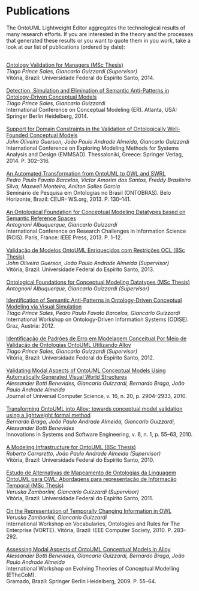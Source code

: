 # Publications #

The OntoUML Lightweight Editor aggregates the technological results of many research efforts. If you are interested in the theory and the processes that generated these results or you want to quote them in you work, take a look at our list of publications (ordered by date): <br><br>

<a href='https://drive.google.com/file/d/0B5VKZPBDiDmFNk55RDF4a1NuNFE/view?usp=sharing'>Ontology Validation for Managers (MSc Thesis)</a> <br>
<i>Tiago Prince Sales, Giancarlo Guizzardi (Supervisor)</i> <br>
Vitória, Brazil: Universidade Federal do Espírito Santo, 2014.<br>
<br>
<a href='http://www.inf.ufes.br/~gguizzardi/ER2014-CR++.pdf'>Detection, Simulation and Elimination of Semantic Anti-Patterns in Ontology-Driven Conceptual Models</a> <br>
<i>Tiago Prince Sales, Giancarlo Guizzardi </i> <br>
International Conference on Conceptual Modeling (ER). Atlanta, USA: Springer Berlin Heidelberg, 2014.<br>
<br>
<a href='http://www.inf.ufes.br/~gguizzardi/emmsad2014.pdf'>Support for Domain Constraints in the Validation of Ontologically Well-Founded Conceptual Models</a> <br>
<i>John Oliveira Guerson, João Paulo Andrade Almeida, Giancarlo Guizzardi </i> <br>
International Conference on Exploring Modeling Methods for Systems Analysis and Design (EMMSAD). Thessaloniki, Greece: Springer Verlag, 2014. P. 302–316.<br>
<br>
<a href='http://ceur-ws.org/Vol-1041/ontobras-2013_paper44.pdf'>An Automated Transformation from OntoUML to OWL and SWRL</a> <br>
<i>Pedro Paulo Favato Barcelos, Victor Amorim dos Santos, Freddy Brasileiro Silva, Maxwell Monteiro, Anilton Salles Garcia </i><br>
Seminário de Pesquisa em Ontologias no Brasil (ONTOBRAS). Belo Horizonte, Brazil: CEUR- WS.org, 2013. P. 130–141.<br>
<br>
<a href='http://www.inf.ufes.br/~gguizzardi/PID2733627.pdf'>An Ontological Foundation for Conceptual Modeling Datatypes based on Semantic Reference Spaces</a> <br>
<i>Antognoni Albuquerque, Giancarlo Guizzardi</i><br>
International Conference on Research Challenges in Information Science (RCIS). Paris, France: IEEE Press, 2013. P. 1–12.<br>
<br>
<a href='https://drive.google.com/open?id=0B5VKZPBDiDmFOGFSeXY4bHJ2dVE&authuser=0'>Validação de Modelos OntoUML Enriquecidos com Restrições OCL (BSc Thesis)</a> <br>
<i>John Oliveira Guerson, João Paulo Andrade Almeida (Supervisor)</i> <br>
Vitória, Brazil: Universidade Federal do Espírito Santo, 2013.<br>
<br>
<a href='https://drive.google.com/open?id=0B5VKZPBDiDmFWGdHSzhXU0VRSVU&authuser=0'>Ontological Foundations for Conceptual Modeling Datatypes (MSc Thesis)</a> <br>
<i>Antognoni Albuquerque, Giancarlo Guizzardi (Supervisor) </i> <br>

<a href='http://kr-med.org/icbofois2012/proceedings/ICBOFOIS2012Workshops/FOIS2012ODISE/FOIS-2012-ODISE-Sales-Barcelos-Guizzardi.pdf'>Identification of Semantic Anti-Patterns in Ontology-Driven Conceptual Modeling via Visual Simulation</a> <br>
<i>Tiago Prince Sales, Pedro Paulo Favato Barcelos, Giancarlo Guizzardi</i><br>
International Workshop on Ontology-Driven Information Systems (ODISE). Graz, Austria: 2012.<br>
<br>
<a href='https://drive.google.com/file/d/0B5VKZPBDiDmFTFBac01valduSTA/view?usp=sharing'>Identificação de Padrões de Erro em Modelagem Conceitual Por Meio de Validação de Ontologias OntoUML Utilizando Alloy</a> <br>
<i>Tiago Prince Sales, Giancarlo Guizzardi (Supervisor)</i><br>
Vitória, Brazil: Universidade Federal do Espírito Santo, 2012.<br>
<br>
<a href='http://nemo.inf.ufes.br/files/validating_modal_aspects_of_ontouml_conceptual_models_using_automatically_generated_visual_world_structures_2011.pdf'>Validating Modal Aspects of OntoUML Conceptual Models Using Automatically Generated Visual World Structures</a> <br>
<i>Alessander Botti Benevides, Giancarlo Guizzardi, Bernardo Braga, João Paulo Andrade Almeida</i><br>
Journal of Universal Computer Science, v. 16, n. 20, p. 2904–2933, 2010.<br>
<br>
<a href='http://www.inf.ufes.br/~gguizzardi/braga-et-al-ISSE10.pdf'>Transforming OntoUML into Alloy: towards conceptual model validation using a lightweight formal method</a> <br>
<i>Bernardo Braga, João Paulo Andrade Almeida, Giancarlo Guizzardi, Alessander Botti Benevides</i><br>
Innovations in Systems and Software Engineering, v. 6, n. 1, p. 55–63, 2010.<br>
<br>
<a href='http://rcarraretto.googlecode.com/files/aModelingInfrastructureForOntoUML.pdf'>A Modeling Infrastructure for OntoUML (BSc Thesis)</a> <br>
<i>Roberto Carraretto, João Paulo Andrade Almeida (Supervisor)</i><br>
Vitória, Brazil: Universidade Federal do Espírito Santo, 2010.<br>
<br>
<a href='http://www.inf.ufes.br/~rguizzardi/OEO/dissertacao-Veruska.pdf'>Estudo de Alternativas de Mapeamento de Ontologias da Linguagem OntoUML para OWL: Abordagens para representação de Informação Temporal (MSc Thesis)</a>  <br>
<i>Veruska Zamborlini, Giancarlo Guizzardi (Supervisor)</i><br>
Vitória, Brazil: Universidade Federal do Espírito Santo, 2011.<br>
<br>
<a href='http://www.inf.ufes.br/~gguizzardi/VORTE_2010_VZGG.pdf'>On the Representation of Temporally Changing Information in OWL</a> <br>
<i>Veruska Zamborlini, Giancarlo Guizzardi</i><br>
International Workshop on Vocabularies, Ontologies and Rules for The Enterprise (VORTE). Vitória, Brazil: IEEE Computer Society, 2010. P. 283–292.<br>
<br>
<a href='http://www.inf.ufes.br/~gguizzardi/benevides-et-al-2009.pdf'>Assessing Modal Aspects of OntoUML Conceptual Models in Alloy</a> <br>
<i>Alessander Botti Benevides, Giancarlo Guizzardi, Bernardo Braga, João Paulo Andrade Almeida </i><br>
International Workshop on Evolving Theories of Conceptual Modelling (ETheCoM).<br>
Gramado, Brazil: Springer Berlin Heidelberg, 2009. P. 55–64.<br>
<br>
<br><br>